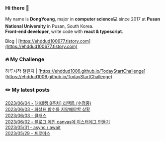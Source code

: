 
### Hi there 👋
My name is **DongYoung**, major in **computer science**💻 since 2017 at **Pusan National University** in Pusan, South Korea.  
**Front-end developer**, write code with **react & typescript**.

Blog | [https://ehddud100677.tistory.com](https://ehddud100677.tistory.com)

### 🔥 My Challenge
하루시작 챌린지 | [https://ehddud1006.github.io/TodayStartChallenge](https://ehddud1006.github.io/TodayStartChallenge)  

### ✏️ My latest posts
[2023/06/04 - [카테캠 8주차] 리액트 (수정중)](https://ehddud100677.tistory.com/866) <br/>
[2023/06/03 - 화살표 함수를 지양해야할 상황](https://ehddud100677.tistory.com/865) <br/>
[2023/06/03 - 클래스](https://ehddud100677.tistory.com/864) <br/>
[2023/06/02 - 블로그 메인 canvas에 이스터에그 만들기](https://ehddud100677.tistory.com/863) <br/>
[2023/05/31 - async / await](https://ehddud100677.tistory.com/861) <br/>
[2023/05/29 - 프로미스](https://ehddud100677.tistory.com/858) <br/>
